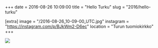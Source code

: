 +++
date = 2016-08-26 10:09:00
title = "Hello Turku"
slug = "2016/hello-turku"

[extra]
image = "/2016-08-26_10-09-00_UTC.jpg"
instagram = "https://instagram.com/p/BJkWm2-D6ec"
location = "Turun tuomiokirkko"
+++

<img src="/2016-08-26_10-09-00_UTC.jpg" />
